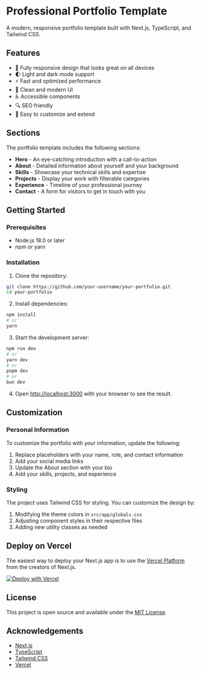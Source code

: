 # Professional Portfolio Template

A modern, responsive portfolio template built with Next.js, TypeScript, and Tailwind CSS.

## Features

- 📱 Fully responsive design that looks great on all devices
- 🌓 Light and dark mode support
- ⚡ Fast and optimized performance
- 🎨 Clean and modern UI
- ♿ Accessible components
- 🔍 SEO friendly
- 📝 Easy to customize and extend

## Sections

The portfolio template includes the following sections:

- **Hero** - An eye-catching introduction with a call-to-action
- **About** - Detailed information about yourself and your background
- **Skills** - Showcase your technical skills and expertise
- **Projects** - Display your work with filterable categories
- **Experience** - Timeline of your professional journey
- **Contact** - A form for visitors to get in touch with you

## Getting Started

### Prerequisites

- Node.js 18.0 or later
- npm or yarn

### Installation

1. Clone the repository:

```bash
git clone https://github.com/your-username/your-portfolio.git
cd your-portfolio
```

2. Install dependencies:

```bash
npm install
# or
yarn
```

3. Start the development server:

```bash
npm run dev
# or
yarn dev
# or
pnpm dev
# or
bun dev
```

4. Open [http://localhost:3000](http://localhost:3000) with your browser to see the result.

## Customization

### Personal Information

To customize the portfolio with your information, update the following:

1. Replace placeholders with your name, role, and contact information
2. Add your social media links
3. Update the About section with your bio
4. Add your skills, projects, and experience

### Styling

The project uses Tailwind CSS for styling. You can customize the design by:

1. Modifying the theme colors in `src/app/globals.css`
2. Adjusting component styles in their respective files
3. Adding new utility classes as needed

## Deploy on Vercel

The easiest way to deploy your Next.js app is to use the [Vercel Platform](https://vercel.com/new?utm_medium=default-template&filter=next.js&utm_source=create-next-app&utm_campaign=create-next-app-readme) from the creators of Next.js.

[![Deploy with Vercel](https://vercel.com/button)](https://vercel.com/new/git/external?repository-url=https://github.com/your-username/your-portfolio)

## License

This project is open source and available under the [MIT License](LICENSE).

## Acknowledgements

- [Next.js](https://nextjs.org/)
- [TypeScript](https://www.typescriptlang.org/)
- [Tailwind CSS](https://tailwindcss.com/)
- [Vercel](https://vercel.com/)

